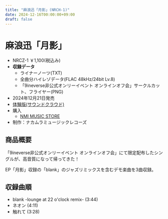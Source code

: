 ```yaml
---
title: "麻浪迅「月影」(NRCH-1)"
date: 2024-12-16T00:00:00+09:00
draft: false
---
```


# 麻浪迅「月影」

- NRCZ-1 ￥1,100(税込み)
- **収録データ**
    - ライナーノーツ(TXT)
    - 全曲分ハイレゾデータ(FLAC 48kHz/24bit Lv.8)
    - 「9ineverse非公式オンリーイベント オンラインオフ会」サークルカット、フライヤー(PNG)
- 2024年12月21日発売
- [体験版(サウンドクラウド)](https://soundcloud.com/hayatehay/demo-2024-dec-crossfade-demo)
- 購入
	- [NMI MUSIC STORE](https://nmimusic.booth.pm/items/6371255/)
- 制作：ナカムラミュージックレコーズ

## 商品概要
「9ineverse非公式オンリーイベント オンラインオフ会」にて限定配布したシングルが、高音質になって帰ってきた！

EP「月影」収録の「blank」のジャズリミックスを含むデモ楽曲を3曲収録。

## 収録曲順
- blank -lounge at 22 o'clock remix- (3:44)
- ネオン (4:11)
- 触れて (3:28)
